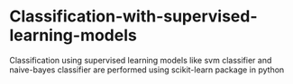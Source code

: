 # Classification-with-supervised-learning-models
Classification using supervised learning models like svm classifier and naive-bayes classifier are performed using scikit-learn package in python
